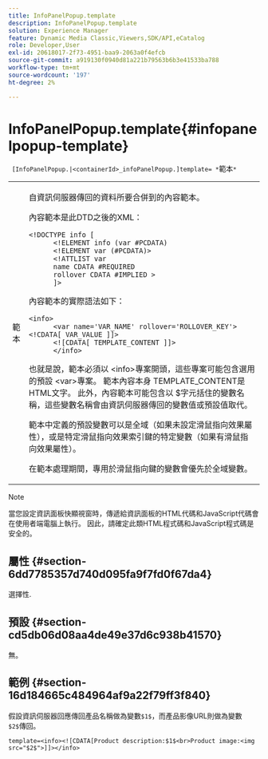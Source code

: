 ```yaml
---
title: InfoPanelPopup.template
description: InfoPanelPopup.template
solution: Experience Manager
feature: Dynamic Media Classic,Viewers,SDK/API,eCatalog
role: Developer,User
exl-id: 20618017-2f73-4951-baa9-2063a0f4efcb
source-git-commit: a919130f0940d81a221b79563b6b3e41533ba788
workflow-type: tm+mt
source-wordcount: '197'
ht-degree: 2%

---
```


# InfoPanelPopup.template{#infopanelpopup-template}

` [InfoPanelPopup.|<containerId>_infoPanelPopup.]template= *`範本`*`

<table id="table_A6B1B446A7AE4A4A8B552C07EC88E518"> 
 <tbody> 
  <tr> 
   <td> <p> <span class="codeph"><span class="varname">範本</span></span> </p> </td> 
   <td> <p>自資訊伺服器傳回的資料所要合併到的內容範本。 </p> <p>內容範本是此DTD之後的XML： </p> <p> <code>&lt;!DOCTYPE&nbsp;info&nbsp;[
      &lt;!ELEMENT&nbsp;info&nbsp;(var&nbsp;#PCDATA)
      &lt;!ELEMENT&nbsp;var&nbsp;(#PCDATA)&gt;
      &lt;!ATTLIST&nbsp;var&nbsp;
      name&nbsp;CDATA&nbsp;#REQUIRED
      rollover&nbsp;CDATA&nbsp;#IMPLIED&nbsp;&gt;
      ]&gt;</code> </p> <p>內容範本的實際語法如下： </p> <p> <code>&lt;info&gt;
      &lt;var&nbsp;name='VAR_NAME'&nbsp;rollover='ROLLOVER_KEY'&gt;&lt;!CDATA[&nbsp;VAR_VALUE&nbsp;]]&gt;
      &lt;![CDATA[&nbsp;TEMPLATE_CONTENT&nbsp;]]&gt;
      &lt;/info&gt;</code> </p> <p>也就是說，範本必須以<span class="codeph"> &lt;info&gt;</span>專案開頭，這些專案可能包含選用的預設<span class="codeph"> &lt;var&gt;</span>專案。 範本內容本身<span class="codeph"> TEMPLATE_CONTENT</span>是HTML文字。 此外，內容範本可能包含以<span class="codeph"> $</span>字元括住的變數名稱，這些變數名稱會由資訊伺服器傳回的變數值或預設值取代。 </p> <p>範本中定義的預設變數可以是全域（如果未設定滑鼠指向效果屬性），或是特定滑鼠指向效果索引鍵的特定變數（如果有滑鼠指向效果屬性）。 </p> <p>在範本處理期間，專用於滑鼠指向鍵的變數會優先於全域變數。 </p> </td> 
  </tr> 
 </tbody> 
</table>

>[!NOTE]
>
>當您設定資訊面板快顯視窗時，傳遞給資訊面板的HTML代碼和JavaScript代碼會在使用者端電腦上執行。 因此，請確定此類HTML程式碼和JavaScript程式碼是安全的。

## 屬性 {#section-6dd7785357d740d095fa9f7fd0f67da4}

選擇性.

## 預設 {#section-cd5db06d08aa4de49e37d6c938b41570}

無。

## 範例 {#section-16d184665c484964af9a22f79ff3f840}

假設資訊伺服器回應傳回產品名稱做為變數`$1$`，而產品影像URL則做為變數`$2$`傳回。

`template=<info><![CDATA[Product description:$1$<br>Product image:<img src="$2$">]]></info>`
